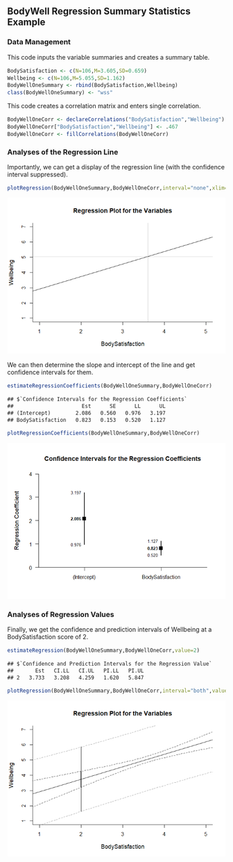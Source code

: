 
## BodyWell Regression Summary Statistics Example

### Data Management

This code inputs the variable summaries and creates a summary table.

```r
BodySatisfaction <- c(N=106,M=3.605,SD=0.659)
Wellbeing <- c(N=106,M=5.055,SD=1.162)
BodyWellOneSummary <- rbind(BodySatisfaction,Wellbeing)
class(BodyWellOneSummary) <- "wss"
```

This code creates a correlation matrix and enters single correlation.

```r
BodyWellOneCorr <- declareCorrelations("BodySatisfaction","Wellbeing")
BodyWellOneCorr["BodySatisfaction","Wellbeing"] <- .467
BodyWellOneCorr <- fillCorrelations(BodyWellOneCorr)
```

### Analyses of the Regression Line

Importantly, we can get a display of the regression line (with the confidence interval suppressed).

```r
plotRegression(BodyWellOneSummary,BodyWellOneCorr,interval="none",xlim=c(1,5),ylim=c(1,7),cross=TRUE)
```

![](figures/Regression-ModelB-1.png)<!-- -->

We can then determine the slope and intercept of the line and get confidence intervals for them.

```r
estimateRegressionCoefficients(BodyWellOneSummary,BodyWellOneCorr)
```

```
## $`Confidence Intervals for the Regression Coefficients`
##                      Est      SE      LL      UL
## (Intercept)        2.086   0.560   0.976   3.197
## BodySatisfaction   0.823   0.153   0.520   1.127
```

```r
plotRegressionCoefficients(BodyWellOneSummary,BodyWellOneCorr)
```

![](figures/Regression-Coeff-1.png)<!-- -->

### Analyses of Regression Values

Finally, we get the confidence and prediction intervals of Wellbeing at a BodySatisfaction score of 2.

```r
estimateRegression(BodyWellOneSummary,BodyWellOneCorr,value=2)
```

```
## $`Confidence and Prediction Intervals for the Regression Value`
##       Est   CI.LL   CI.UL   PI.LL   PI.UL
## 2   3.733   3.208   4.259   1.620   5.847
```

```r
plotRegression(BodyWellOneSummary,BodyWellOneCorr,interval="both",value=2,xlim=c(1,5),ylim=c(1,7),values=FALSE)
```

![](figures/Regression-Value-1.png)<!-- -->
